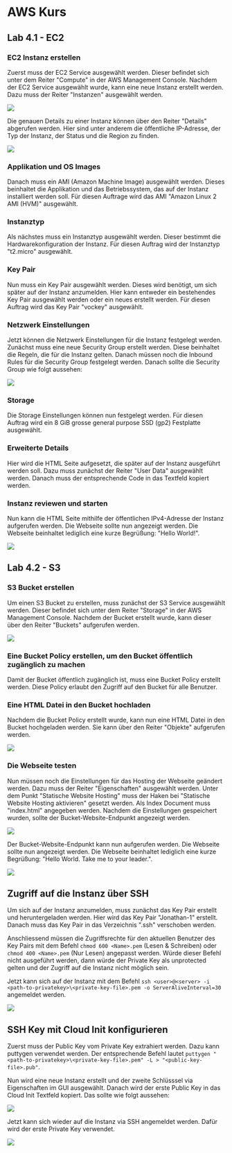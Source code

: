 # AWS Kurs

## Lab 4.1 - EC2

### EC2 Instanz erstellen

Zuerst muss der EC2 Service ausgewählt werden. Dieser befindet sich unter dem Reiter "Compute" in der AWS Management Console. Nachdem der EC2 Service ausgewählt wurde, kann eine neue Instanz erstellt werden. Dazu muss der Reiter "Instanzen" ausgewählt werden.

![](img/screenshot_aws_ec2_instances.png)

Die genauen Details zu einer Instanz können über den Reiter "Details" abgerufen werden. Hier sind unter anderem die öffentliche IP-Adresse, der Typ der Instanz, der Status und die Region zu finden.

![](img/screenshot_aws_ec2_instance_details.png)

### Applikation und OS Images

Danach muss ein AMI (Amazon Machine Image) ausgewählt werden. Dieses beinhaltet die Applikation und das Betriebssystem, das auf der Instanz installiert werden soll. Für diesen Auftrage wird das AMI "Amazon Linux 2 AMI (HVM)" ausgewählt.

### Instanztyp

Als nächstes muss ein Instanztyp ausgewählt werden. Dieser bestimmt die Hardwarekonfiguration der Instanz. Für diesen Auftrag wird der Instanztyp "t2.micro" ausgewählt.

### Key Pair

Nun muss ein Key Pair ausgewählt werden. Dieses wird benötigt, um sich später auf der Instanz anzumelden. Hier kann entweder ein bestehendes Key Pair ausgewählt werden oder ein neues erstellt werden. Für diesen Auftrag wird das Key Pair "vockey" ausgewählt.

### Netzwerk Einstellungen

Jetzt können die Netzwerk Einstellungen für die Instanz festgelegt werden. Zunächst muss eine neue Security Group erstellt werden. Diese beinhaltet die Regeln, die für die Instanz gelten. Danach müssen noch die Inbound Rules für die Security Group festgelegt werden. Danach sollte die Security Group wie folgt aussehen:

![](img/screenshot_aws_ec2_security_group.png)

### Storage

Die Storage Einstellungen können nun festgelegt werden. Für diesen Auftrag wird ein 8 GiB grosse general purpose SSD (gp2) Festplatte ausgewählt.

### Erweiterte Details

Hier wird die HTML Seite aufgesetzt, die später auf der Instanz ausgeführt werden soll. Dazu muss zunächst der Reiter "User Data" ausgewählt werden. Danach muss der entsprechende Code in das Textfeld kopiert werden.

### Instanz reviewen und starten

Nun kann die HTML Seite mithilfe der öffentlichen IPv4-Adresse der Instanz aufgerufen werden. Die Webseite sollte nun angezeigt werden. Die Webseite beinhaltet lediglich eine kurze Begrüßung: "Hello World!".

![](img/screenshot_aws_ec2_html_page.png)

## Lab 4.2 - S3

### S3 Bucket erstellen

Um einen S3 Bucket zu erstellen, muss zunächst der S3 Service ausgewählt werden. Dieser befindet sich unter dem Reiter "Storage" in der AWS Management Console. Nachdem der Bucket erstellt wurde, kann dieser über den Reiter "Buckets" aufgerufen werden.

![](img/screenshot_aws_s3_buckets.png)

### Eine Bucket Policy erstellen, um den Bucket öffentlich zugänglich zu machen

Damit der Bucket öffentlich zugänglich ist, muss eine Bucket Policy erstellt werden. Diese Policy erlaubt den Zugriff auf den Bucket für alle Benutzer.

### Eine HTML Datei in den Bucket hochladen

Nachdem die Bucket Policy erstellt wurde, kann nun eine HTML Datei in den Bucket hochgeladen werden. Sie kann über den Reiter "Objekte" aufgerufen werden.

![](img/screenshot_aws_s3_objects.png)

### Die Webseite testen

Nun müssen noch die Einstellungen für das Hosting der Webseite geändert werden. Dazu muss der Reiter "Eigenschaften" ausgewählt werden. Unter dem Punkt "Statische Website Hosting" muss der Haken bei "Statische Website Hosting aktivieren" gesetzt werden. Als Index Document muss "index.html" angegeben werden. Nachdem die Einstellungen gespeichert wurden, sollte der Bucket-Website-Endpunkt angezeigt werden.

![](img/screenshot_aws_s3_static_website_hosting.png)

Der Bucket-Website-Endpunkt kann nun aufgerufen werden. Die Webseite sollte nun angezeigt werden. Die Webseite beinhaltet lediglich eine kurze Begrüßung: "Hello World. Take me to your leader.".

![](img/screenshot_aws_s3_html_page.png)

## Zugriff auf die Instanz über SSH

Um sich auf der Instanz anzumelden, muss zunächst das Key Pair erstellt und heruntergeladen werden. Hier wird das Key Pair "Jonathan-1" erstellt. Danach muss das Key Pair in das Verzeichnis ".ssh" verschoben werden.

Anschliessend müssen die Zugriffsrechte für den aktuellen Benutzer des Key Pairs mit dem Befehl `chmod 600 <Name>.pem` (Lesen & Schreiben) oder `chmod 400 <Name>.pem` (Nur Lesen) angepasst werden. Würde dieser Befehl nicht ausgeführt werden, dann würde der Private Key als unprotected gelten und der Zugriff auf die Instanz nicht möglich sein.

Jetzt kann sich auf der Instanz mit dem Befehl `ssh <user>@<server> -i <path-to-privatekey>\<private-key-file>.pem -o
ServerAliveInterval=30` angemeldet werden.

![](img/screenshot_aws_ec2_ssh_terminal.png)

## SSH Key mit Cloud Init konfigurieren

Zuerst muss der Public Key vom Private Key extrahiert werden. Dazu kann puttygen verwendet werden. Der entsprechende Befehl lautet `puttygen "<path-to-privatekey>\<private-key-file>.pem" -L > "<public-key-file>.pub"`.

Nun wird eine neue Instanz erstellt und der zweite Schlüsssel via Eigenschaften im GUI ausgewählt. Danach wird der erste Public Key in das Cloud Init Textfeld kopiert. Das sollte wie folgt aussehen:

![](img/screenshot_aws_ec2_ssh_cloud_init.png)

Jetzt kann sich wieder auf die Instanz via SSH angemeldet werden. Dafür wird der erste Private Key verwendet.

![](img/screenshot_aws_ec2_ssh_cloud_init_terminal.png)
